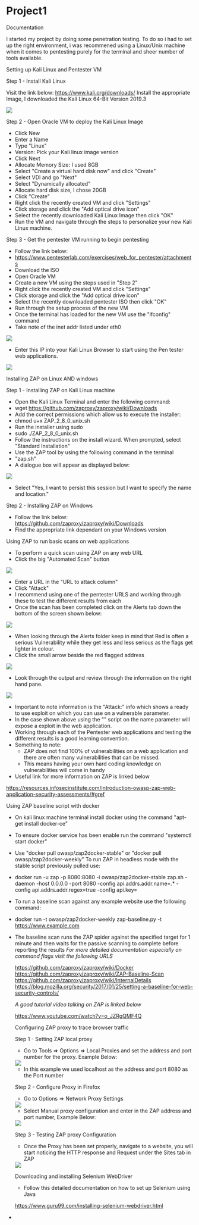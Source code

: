 # Project1

Documentation

I started my project by doing some penetration testing.
To do so i had to set up the right environment, i was recommened using a Linux/Unix machine when it comes to pentesting
purely for the terminal and sheer number of tools available. 

Setting up Kali Linux and Pentester VM

Step 1 - Install Kali Linux

 Visit the link below: 
 https://www.kali.org/downloads/
 Install the appropriate Image, I downloaded the Kali Linux 64-Bit Version 2019.3
 
 <img src="Images/KaliLinuxImage.PNG">
 
Step 2 - Open Oracle VM to deploy the Kali Linux Image

 - Click New
 - Enter a Name
 - Type "Linux"
 - Version: Pick your Kali linux image version
 - Click Next
 - Allocate Memory Size: I used 8GB
 - Select "Create a virtual hard disk now" and click "Create"
 - Select VDI and go "Next"
 - Select "Dynamically allocated"
 - Allocate hard disk size, I chose 20GB
 - Click "Create"
 - Right click the recently created VM and click "Settings"
 - Click storage and click the "Add optical drive icon"
 - Select the recently downloaded Kali Linux Image then click "OK"
 - Run the VM and navigate through the steps to personalize your new Kali Linux machine.

Step 3 - Get the pentester VM running to begin pentesting

 - Follow the link below:
 - https://www.pentesterlab.com/exercises/web_for_pentester/attachments
 - Download the ISO 
 - Open Oracle VM
 - Create a new VM using the steps used in "Step 2"
 - Right click the recently created VM and click "Settings"
 - Click storage and click the "Add optical drive icon"
 - Select the recently downloaded pentester ISO then click "OK"
 - Run through the setup process of the new VM
 - Once the terminal has loaded for the new VM use the "ifconfig" command
 - Take note of the inet addr listed under eth0
 
 <img src="Images/PentesterIP.PNG">
 
 - Enter this IP into your Kali Linux Browser to start using the Pen tester web applications.
 
 <img src="Images/PentesterPage.PNG">
 
Installing ZAP on Linux AND windows

Step 1 - Installing ZAP on Kali Linux machine

 - Open the Kali Linux Terminal and enter the following command:
 - wget https://github.com/zaproxy/zaproxy/wiki/Downloads
 - Add the correct permissions which allow us to execute the installer:
 - chmod u+x ZAP_2_8_0_unix.sh
 - Run the installer using sudo
 - sudo ./ZAP_2_8_0_unix.sh
 - Follow the instructions on the install wizard. When prompted, select "Standard Installation"
 - Use the ZAP tool by using the following command in the terminal
 - "zap.sh"
 - A dialogue box will appear as displayed below:
 
 <img src="Images/ZAPdialogue.PNG">
 
 - Select "Yes, I want to persist this session but I want to specify the name and location."
 
Step 2 - Installing ZAP on Windows

 - Follow the link below:
    https://github.com/zaproxy/zaproxy/wiki/Downloads
 - Find the appropriate link dependant on your Windows version

Using ZAP to run basic scans on web applications

 - To perform a quick scan using ZAP on any web URL
 - Click the big "Automated Scan" button
 
 <img src="Images/Zapquickscan.PNG">
 
  - Enter a URL in the "URL to attack column"
  - Click "Attack"
  - I recommend using one of the pentester URLS and working through these to test the different results from each
  - Once the scan has been completed click on the Alerts tab down the bottom of the screen shown below:
  
  <img src="Images/Alerts.PNG">
  
  - When looking through the Alerts folder keep in mind that Red is often a serious Vulnerability while they get less
  and less serious as the flags get lighter in colour.
  - Click the small arrow beside the red flagged address
  
  <img src="Images/RedFlag.PNG">
  
  - Look through the output and review through the information on the right hand pane.
  
  <img src="Images/RedFlagPane.PNG">
  
  - Important to note information is the "Attack:" info which shows a ready to use exploit on which you can use on a vulnerable parameter.
  - In the case shown above using the "</html><script>alert(1);</script><html>" script on the name parameter will expose a 
    exploit in the web application. 
  - Working through each of the Pentester web applications and testing the different results is a good learning convention.
  - Something to note: 
    - ZAP does not find 100% of vulnerabilities on a web application and there are often many vulnerabilities that can be missed.
	- This means having your own hard coding knowledge on vulnerabilities will come in handy
  - Useful link for more information on ZAP is linked below
  
  https://resources.infosecinstitute.com/introduction-owasp-zap-web-application-security-assessments/#gref
  
  Using ZAP baseline script with docker
  
  - On kali linux machine terminal install docker using the command "apt-get install docker-ce"
  - To ensure docker service has been enable run the command "systemctl start docker"
  - Use "docker pull owasp/zap2docker-stable" or "docker pull owasp/zap2docker-weekly" 
  To run ZAP in headless mode with the stable script previously pulled use:
  - docker run -u zap -p 8080:8080 -i owasp/zap2docker-stable zap.sh -daemon -host 0.0.0.0 -port 8080 -config api.addrs.addr.name=.* -config api.addrs.addr.regex=true -config api.key=<api-key>
  - To run a baseline scan against any example website use the following command:
  - docker run -t owasp/zap2docker-weekly zap-baseline.py -t https://www.example.com
  - The baseline scan runs the ZAP spider against the specified target for 1 minute and then waits for the passive scanning to complete before reporting the results
    *For more detailed documentation especially on command flags visit the following URLS*
	
	https://github.com/zaproxy/zaproxy/wiki/Docker
	https://github.com/zaproxy/zaproxy/wiki/ZAP-Baseline-Scan
    https://github.com/zaproxy/zaproxy/wiki/InternalDetails
	https://blog.mozilla.org/security/2017/01/25/setting-a-baseline-for-web-security-controls/
	
	*A good tutorial video talking on ZAP is linked below*
	
	https://www.youtube.com/watch?v=o_JZRgQMF4Q
	
	Configuring ZAP proxy to trace browser traffic
	
	Step 1 - Setting ZAP local proxy
	
	- Go to Tools => Options => Local Proxies and set the address and port number for the proxy. Example Below:
	
	<img src="Images/ZAPproxy.PNG">
	
	- In this example we used localhost as the address and port 8080 as the Port number
	
	Step 2 - Configure Proxy in Firefox
	
	- Go to Options => Network Proxy Settings 
	
	<img src="Images/FirefoxSettings.PNG">
	
	- Select Manual proxy configuration and enter in the ZAP address and port number, Example Below:
	
	<img src="Images/FirefoxProxy.PNG">
	
	Step 3 - Testing ZAP proxy Configuration
	
	- Once the Proxy has been set properly, navigate to a website, you will start noticing the HTTP response and Request under the Sites tab in ZAP
	
	<img src="Images/ZAPResponse.PNG">
	
	Downloading and installing Selenium WebDriver
	
	- Follow this detailed documentation on how to set up Selenium using Java
	
	https://www.guru99.com/installing-selenium-webdriver.html
	
	
	
	

	
	
	
 
    
	
  	
	
 
 
 
 
 
 - 



 
 
 
 

